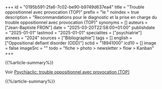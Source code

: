 +++
id = "0195b591-2fa6-7c02-be90-b9749d637ea4"
title = "Trouble oppositionnel avec provocation (TOP)"
prefix = "le "
noindex = true
description = "Recommandations pour le diagnostic et la prise en charge du trouble oppositionnel avec provocation (TOP)"
synonyms = []
auteurs = ["Jean-Baptiste FRON"]
date = "2025-03-20T22:58:00+01:00"
publishdate = "2025-01-01"
lastmod = "2025-01-01"
specialites = ["psychiatrie"]
annees = "2024"
sources = ["Bibliographie"]
tags = []
english = ["Oppositional defiant disorder (ODD)"]
sctid = "18941000"
icd10 = []
image = false
imageSrc = ""
todo = "fiche > photo > newsletter > flow > Kanban"
+++

{{%article-summary%}}

Voir [Psychiaclic: trouble oppositionnel avec provocation (TOP)](https://www.psychiaclic.fr/troubles-psychiatriques/trouble-oppositionnel-avec-provocation)

{{%/article-summary%}}
